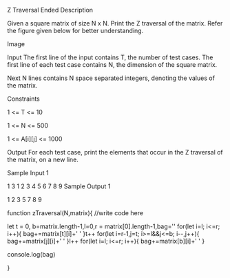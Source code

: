 Z Traversal Ended
Description

Given a square matrix of size N x N. Print the Z traversal of the matrix. Refer the figure given below for better understanding.

Image


Input
The first line of the input contains T, the number of test cases. The first line of each test case contains N, the dimension of the square matrix.

Next N lines contains N space separated integers, denoting the values of the matrix.

Constraints

1 <= T <= 10

1 <= N <= 500

1 <= A[i][j] <= 1000


Output
For each test case, print the elements that occur in the Z traversal of the matrix, on a new line.


Sample Input 1 

1
3
1 2 3
4 5 6
7 8 9
Sample Output 1

1 2 3 5 7 8 9 







function zTraversal(N,matrix){
    //write code here
    
   let t = 0, b=matrix.length-1,l=0,r = matrix[0].length-1,bag=''
   for(let i=l; i<=r; i++){
       bag+=matrix[t][i]+' '
   }t++
   for(let i=r-1,j=t; i>=l&&j<=b; i--,j++){
       bag+=matrix[j][i]+' '
   }l++
   for(let i=l; i<=r; i++){
       bag+=matrix[b][i]+' '
   }
   
   console.log(bag)
    
}
